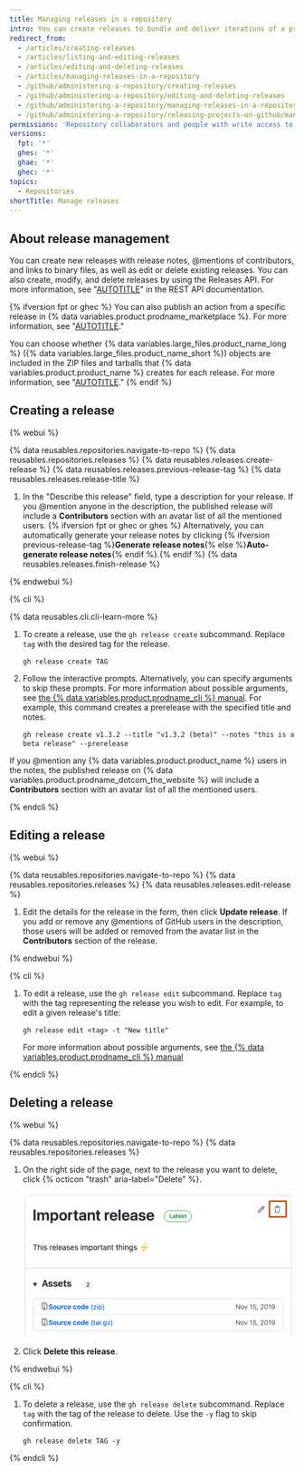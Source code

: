 ```yaml
---
title: Managing releases in a repository
intro: You can create releases to bundle and deliver iterations of a project to users.
redirect_from:
  - /articles/creating-releases
  - /articles/listing-and-editing-releases
  - /articles/editing-and-deleting-releases
  - /articles/managing-releases-in-a-repository
  - /github/administering-a-repository/creating-releases
  - /github/administering-a-repository/editing-and-deleting-releases
  - /github/administering-a-repository/managing-releases-in-a-repository
  - /github/administering-a-repository/releasing-projects-on-github/managing-releases-in-a-repository
permissions: 'Repository collaborators and people with write access to a repository can create, edit, and delete a release.'
versions:
  fpt: '*'
  ghes: '*'
  ghae: '*'
  ghec: '*'
topics:
  - Repositories
shortTitle: Manage releases
---
```

## About release management

You can create new releases with release notes, @mentions of contributors, and links to binary files, as well as edit or delete existing releases. You can also create, modify, and delete releases by using the Releases API. For more information, see "[AUTOTITLE](/rest/releases/releases)" in the REST API documentation.

{% ifversion fpt or ghec %}
You can also publish an action from a specific release in {% data variables.product.prodname_marketplace %}. For more information, see "[AUTOTITLE](/actions/creating-actions/publishing-actions-in-github-marketplace)."

You can choose whether {% data variables.large_files.product_name_long %} ({% data variables.large_files.product_name_short %}) objects are included in the ZIP files and tarballs that {% data variables.product.product_name %} creates for each release. For more information, see "[AUTOTITLE](/repositories/managing-your-repositorys-settings-and-features/managing-repository-settings/managing-git-lfs-objects-in-archives-of-your-repository)."
{% endif %}

## Creating a release

{% webui %}

{% data reusables.repositories.navigate-to-repo %}
{% data reusables.repositories.releases %}
{% data reusables.releases.create-release %}
{% data reusables.releases.previous-release-tag %}
{% data reusables.releases.release-title %}
1. In the "Describe this release" field, type a description for your release.
   If you @mention anyone in the description, the published release will include a **Contributors** section with an avatar list of all the mentioned users.
   {% ifversion fpt or ghec or ghes %} Alternatively, you can automatically generate your release notes by clicking {% ifversion previous-release-tag %}**Generate release notes**{% else %}**Auto-generate release notes**{% endif %}.{% endif %}
{% data reusables.releases.finish-release %}

{% endwebui %}

{% cli %}

{% data reusables.cli.cli-learn-more %}

1. To create a release, use the `gh release create` subcommand. Replace `tag` with the desired tag for the release.

   ```shell
   gh release create TAG
   ```

1. Follow the interactive prompts. Alternatively, you can specify arguments to skip these prompts. For more information about possible arguments, see [the {% data variables.product.prodname_cli %} manual](https://cli.github.com/manual/gh_release_create). For example, this command creates a prerelease with the specified title and notes.

   ```shell
   gh release create v1.3.2 --title "v1.3.2 (beta)" --notes "this is a beta release" --prerelease
   ```

If you @mention any {% data variables.product.product_name %} users in the notes, the published release on {% data variables.product.prodname_dotcom_the_website %} will include a **Contributors** section with an avatar list of all the mentioned users.

{% endcli %}

## Editing a release

{% webui %}

{% data reusables.repositories.navigate-to-repo %}
{% data reusables.repositories.releases %}
{% data reusables.releases.edit-release %}
1. Edit the details for the release in the form, then click **Update release**. If you add or remove any @mentions of GitHub users in the description, those users will be added or removed from the avatar list in the **Contributors** section of the release.

{% endwebui %}

{% cli %}

1. To edit a release, use the `gh release edit` subcommand. Replace `tag` with the tag representing the release you wish to edit. For example, to edit a given release's title:

   ```shell
   gh release edit <tag> -t "New title"
   ```

   For more information about possible arguments, see [the {% data variables.product.prodname_cli %} manual](https://cli.github.com/manual/gh_release_edit)

{% endcli %}

## Deleting a release

{% webui %}

{% data reusables.repositories.navigate-to-repo %}
{% data reusables.repositories.releases %}
1. On the right side of the page, next to the release you want to delete, click {% octicon "trash" aria-label="Delete" %}.

   ![Screenshot of a release in the releases list. A trash icon is highlighted with an orange outline.](/assets/images/help/releases/delete-release-trash.png)
1. Click **Delete this release**.

{% endwebui %}

{% cli %}

1. To delete a release, use the `gh release delete` subcommand. Replace `tag` with the tag of the release to delete. Use the `-y` flag to skip confirmation.

   ```shell
   gh release delete TAG -y
   ```

{% endcli %}
